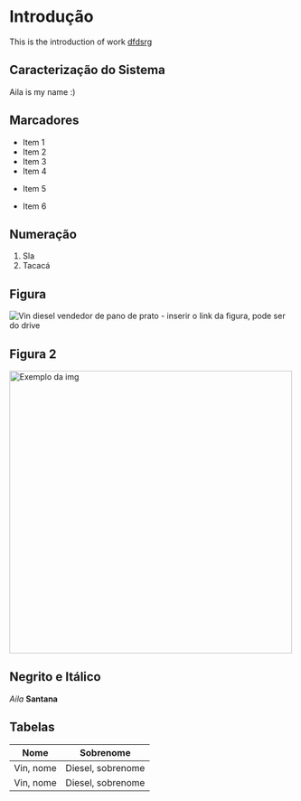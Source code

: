 # Introdução

This is the introduction of work
[dfdsrg]()

## Caracterização do Sistema

Aila is my name :)

## Marcadores
- Item 1
- Item 2
- Item 3
- Item 4
* Item 5
+ Item 6

## Numeração
1. Sla
2. Tacacá

## Figura
![Vin diesel vendedor de pano de prato](https://th.bing.com/th/id/OIP.8ipgr3cbT-hH0UDPfLD9jwHaDn?w=349&h=170&c=7&r=0&o=5&pid=1.7) - inserir o link da figura, pode ser do drive

## Figura 2
<img src="https://th.bing.com/th/id/OIP.8ipgr3cbT-hH0UDPfLD9jwHaDn?w=349&h=170&c=7&r=0&o=5&pid=1.7" alt= "Exemplo da img" width="500">

## Negrito e Itálico
*Aila*
**Santana**

## Tabelas
|    Nome    |      Sobrenome    |
|------------|-------------------|
| Vin, nome  | Diesel, sobrenome |
| Vin, nome  | Diesel, sobrenome |


